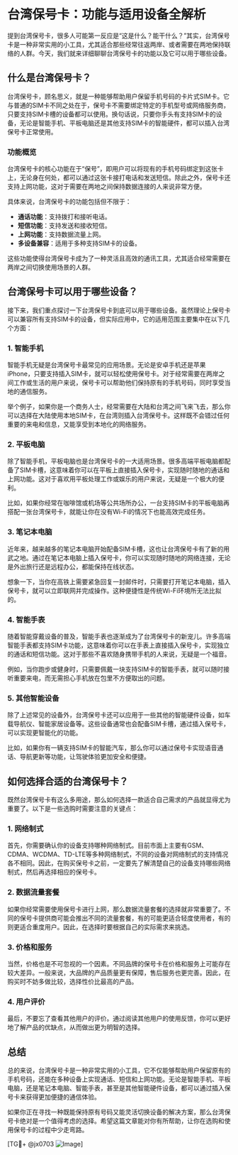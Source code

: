# 台湾保号卡：功能与适用设备全解析

提到台湾保号卡，很多人可能第一反应是“这是什么？能干什么？”其实，台湾保号卡是一种非常实用的小工具，尤其适合那些经常往返两岸、或者需要在两地保持联络的人群。今天，我们就来详细聊聊台湾保号卡的功能以及它可以用于哪些设备。

## 什么是台湾保号卡？

台湾保号卡，顾名思义，就是一种能够帮助用户保留手机号码的卡片式SIM卡。它与普通的SIM卡不同之处在于，保号卡不需要绑定特定的手机型号或网络服务商，只要支持SIM卡槽的设备都可以使用。换句话说，只要你手头有支持SIM卡的设备，无论是智能手机、平板电脑还是其他支持SIM卡的智能硬件，都可以插入台湾保号卡正常使用。

### 功能概览

台湾保号卡的核心功能在于“保号”，即用户可以将现有的手机号码绑定到这张卡上，无论身在何处，都可以通过这张卡接打电话和发送短信。除此之外，保号卡还支持上网功能，这对于需要在两地之间保持数据连接的人来说非常方便。

具体来说，台湾保号卡的功能包括但不限于：
- **通话功能**：支持拨打和接听电话。
- **短信功能**：支持发送和接收短信。
- **上网功能**：支持数据流量上网。
- **多设备兼容**：适用于多种支持SIM卡的设备。

这些功能使得台湾保号卡成为了一种灵活且高效的通讯工具，尤其适合经常需要在两岸之间切换使用场景的人群。

## 台湾保号卡可以用于哪些设备？

接下来，我们重点探讨一下台湾保号卡到底可以用于哪些设备。虽然理论上保号卡可以兼容所有支持SIM卡的设备，但实际应用中，它的适用范围主要集中在以下几个方面：

### 1. 智能手机

智能手机无疑是台湾保号卡最常见的应用场景。无论是安卓手机还是苹果iPhone，只要支持插入SIM卡，就可以轻松使用保号卡。对于经常需要在两岸之间工作或生活的用户来说，保号卡可以帮助他们保持原有的手机号码，同时享受当地的通信服务。

举个例子，如果你是一个商务人士，经常需要在大陆和台湾之间飞来飞去，那么你可以选择在大陆使用本地SIM卡，在台湾则插入台湾保号卡。这样既不会错过任何重要的来电和信息，又能享受到本地化的网络服务。

### 2. 平板电脑

除了智能手机，平板电脑也是台湾保号卡的一大适用场景。很多高端平板电脑都配备了SIM卡槽，这意味着你可以在平板上直接插入保号卡，实现随时随地的通话和上网功能。这对于喜欢用平板处理工作或娱乐的用户来说，无疑是一个极大的便利。

比如，如果你经常在咖啡馆或机场等公共场所办公，一台支持SIM卡的平板电脑再搭配一张台湾保号卡，就能让你在没有Wi-Fi的情况下也能高效完成任务。

### 3. 笔记本电脑

近年来，越来越多的笔记本电脑开始配备SIM卡槽，这也让台湾保号卡有了新的用武之地。通过在笔记本电脑上插入保号卡，你可以实现随时随地的网络连接，无论是外出旅行还是远程办公，都能保持在线状态。

想象一下，当你在高铁上需要紧急回复一封邮件时，只需要打开笔记本电脑，插入保号卡，就可以立即联网并完成操作。这种便捷性是传统Wi-Fi环境所无法比拟的。

### 4. 智能手表

随着智能穿戴设备的普及，智能手表也逐渐成为了台湾保号卡的新宠儿。许多高端智能手表都支持SIM卡功能，这意味着你可以在手表上直接插入保号卡，实现独立的通话和短信功能。这对于那些不喜欢随身携带手机的人来说，无疑是一个福音。

例如，当你跑步或健身时，只需要佩戴一块支持SIM卡的智能手表，就可以随时接听重要来电，而无需担心手机放在包里不方便取出的问题。

### 5. 其他智能设备

除了上述常见的设备外，台湾保号卡还可以应用于一些其他的智能硬件设备，如车载导航仪、智能家居设备等。这些设备通常也会配备SIM卡槽，通过插入保号卡，可以实现更智能化的功能。

比如，如果你有一辆支持SIM卡的智能汽车，那么你可以通过保号卡实现语音通话、导航更新等功能，让驾驶体验更加安全和便捷。

## 如何选择合适的台湾保号卡？

既然台湾保号卡有这么多用途，那么如何选择一款适合自己需求的产品就显得尤为重要了。以下是一些选购时需要注意的关键点：

### 1. 网络制式

首先，你需要确认你的设备支持哪种网络制式。目前市面上主要有GSM、CDMA、WCDMA、TD-LTE等多种网络制式，不同的设备对网络制式的支持情况各不相同。因此，在购买保号卡之前，一定要先了解清楚自己的设备支持哪些网络制式，然后再选择相应的保号卡。

### 2. 数据流量套餐

如果你经常需要使用保号卡进行上网，那么数据流量套餐的选择就非常重要了。不同的保号卡提供商可能会推出不同的流量套餐，有的可能更适合轻度使用者，有的则更适合重度用户。因此，在选择时要根据自己的实际需求来挑选。

### 3. 价格和服务

当然，价格也是不可忽视的一个因素。不同品牌的保号卡在价格和服务上可能存在较大差异。一般来说，大品牌的产品质量更有保障，售后服务也更完善。因此，在购买时不妨多做比较，选择性价比最高的产品。

### 4. 用户评价

最后，不要忘了查看其他用户的评价。通过阅读其他用户的使用反馈，你可以更好地了解产品的优缺点，从而做出更为明智的选择。

## 总结

总的来说，台湾保号卡是一种非常实用的小工具，它不仅能够帮助用户保留原有的手机号码，还能在多种设备上实现通话、短信和上网功能。无论是智能手机、平板电脑，还是笔记本电脑、智能手表，甚至是其他智能硬件设备，都可以通过插入保号卡来获得更加便捷的通信体验。

如果你正在寻找一种既能保持原有号码又能灵活切换设备的解决方案，那么台湾保号卡绝对是一个值得考虑的选择。希望这篇文章能对你有所帮助，让你在选购和使用保号卡的过程中少走弯路。

[TG💪+ @jx0703 ![Image](https://github.com/user-attachments/assets/dbca1d08-cadb-493c-b0ec-ad6f7a83f270)]